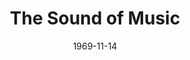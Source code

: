 ---
title: The Sound of Music
date: 1969-11-14
closing_date: 1969-11-29
layout: productions
featured_image:
image_caption:
image_credit:
playbill:
category:
Theatre: Theatre Jacksonville
Venue: Little Theatre
cast:
- Maria Rainer: Martha Carswell
- The Mother Abbess: Barbara Ojeda
- Sister Berthe: Nancie Christine
- Sister Margaretta: Vivienne Winemiller
- Sister Sophia: June Cope
- Captain Georg von Trapp: Bill Petry
- Franz: Walter Huff
- Frau Schmidt: Alene Crippen
- Liesl: Alison Hester
- Fredrich: Mark Schubb
- Louisa: Betsy Frank
- Kurt: Mark Lucas
- Brigitta: Leila Ewin
- Marta: Kathi Murray
- Gretl: Catherine McFarland
- Rolf Gruber: Walter Alford
- Elsa Schraeder: Elise Hallowes
- Max Detweiler: Marshall Grauer
- Herr Zeller: Don Stevenson
- Nun, postulant or festival contestant:
  - Maria Alarcon
  - Diane Catherwood
  - Alene Crippen
  - Lee Fortenberry
  - Dawn Jackson
  - Nancy Kaye
  - Beck Levings
  - Harriet Miltenberg
  - Virginia Mobbs
  - Barbara Pike
  - Susan Pool
crew:
- Director: Robert Knowles
- Musical Director: Rosalind McCall
- Technical Director: Ham Waddell
- Choreographer: Sara Jo Berman
- Stage Manager:
  - Terry McIntire
  - Hal Nearhoof
- Lighting: William F. Bacon
- Follow Spot: Phyllis Waddell
- Costumes:
  - Mary Coyle
  - Robert Knowles
  - Nancy Kaye
  - Gert Berman
  - Lynn Ewin
- Properties:
  - Katie Raven
  - Gladys Dale
  - Aileen Davis
  - Judy DeSane
  - Martha Jones
  - Suzanne Lanier
  - Bernice Napp
  - Norma Patrick
  - Diane Somerville
  - Margaret Winstead
- Set Construction:
  - Maria Alarcon
  - Eleanor Allen
  - William F. Bacon
  - Shirley Bass
  - Diane Catherwood
  - Robert Claremont
  - Bert Covert
  - Sharron Covert
  - Marleey Crippen
  - Mary Coyle
  - Aileen Davis
  - Bryan Davis
  - Gene Fletcher
  - June Fletcher
  - Dave Herwitz
  - Suzanne Lanier
  - Becky Levings
  - Ken Moody
  - Bernice Napp
  - Bill Petry, Jr.
  - James Raney
  - Katie Raven
  - Douglas Thomas
  - Randy Watkins
  - Vivienne Winemiller
- Stage Crew:
  - Doug Thomas
  - Bob Claremont
  - Bert Covert
  - Brayn Davis
  - John Griffith
  - Fernando Velandia
  - June Fletcher
  - Gene Fletcher
  - Ken Moody
  - Bill Petry, Jr.
  - Bill Siemer
  - Randy Watkins
  - David Whitfield
- Make-up:
  - Marshall Grauer
  - Gladys Witten
  - Margaret Winstead
- Publicity:
  - Herb Marks
  - Diane Somerville
- Program Notes: Carolyn Courreges
- Box Office:
  - Ann Dubow
  - Gert Berman
  - Annette Grauer
external_links:
---